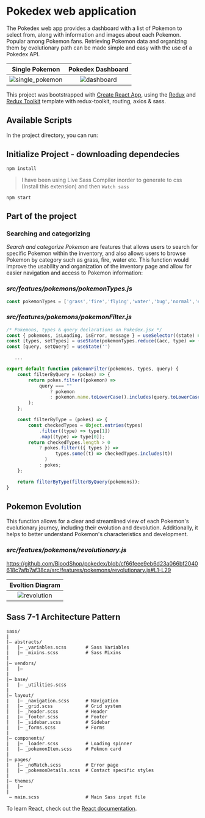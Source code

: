 # Pokedex web application

The Pokedex web app provides a dashboard with a list of Pokemon to select from, along with information and images about each Pokemon. Popular among Pokemon fans. Retrieving Pokemon data and organizing them by evolutionary path can be made simple and easy with the use of a Pokedex API.

Single Pokemon            |  Pokedex Dashboard
:-------------------------:|:-------------------------:
![single_pokemon](https://user-images.githubusercontent.com/23366804/214074867-e83bc191-686c-4553-880c-eca68ce6e871.png)  |  ![dashboard](https://user-images.githubusercontent.com/23366804/214074725-04a1f3b6-2373-46b3-8244-c574144378f5.png)

This project was bootstrapped with [Create React App](https://github.com/facebook/create-react-app), using the [Redux](https://redux.js.org/) and [Redux Toolkit](https://redux-toolkit.js.org/) template with redux-toolkit, routing, axios & sass.

## Available Scripts

In the project directory, you can run:

## Initialize Project - downloading dependecies

```
npm install
```

> I have been using Live Sass Compiler inorder to generate to css (Install this extension) and then `Watch sass`

```
npm start
```

## Part of the project
### Searching and categorizing
*Search and categorize Pokemon* are features that allows users to search for specific Pokemon within the inventory, and also allows users to browse Pokemon by category such as grass, fire, water etc. This function would improve the usability and organization of the inventory page and allow for easier navigation and access to Pokemon information:


### *src/featues/pokemons/pokemonTypes.js*

```javascript
const pokemonTypes = ['grass','fire','flying','water','bug','normal','electric','ground','fairy','fighting','psychic','rock','steel','ice','ghost','dragon']
```

### *src/features/pokemons/pokemonFilter.js*

```javascript
/* Pokemons, types & query declarations on Pokedex.jsx */
const { pokemons, isLoading, isError, message } = useSelector((state) => state.pokedex)
const [types, setTypes] = useState(pokemonTypes.reduce((acc, type) => ({ ...acc, [type]: false }), {}))
const [query, setQuery] = useState('')

   ...

export default function pokemonFilter(pokemons, types, query) {
    const filterByQuery = (pokes) => {
        return pokes.filter((pokemon) =>
            query === ""
                ? pokemon
                : pokemon.name.toLowerCase().includes(query.toLowerCase())
        );
    };

    const filterByType = (pokes) => {
        const checkedTypes = Object.entries(types)
            .filter((type) => type[1])
            .map((type) => type[0]);
        return checkedTypes.length > 0
            ? pokes.filter(({ types }) =>
                  types.some((t) => checkedTypes.includes(t))
              )
            : pokes;
    };

    return filterByType(filterByQuery(pokemons));
}
```

## Pokemon Evolution
This function allows for a clear and streamlined view of each Pokemon's evolutionary journey, including their evolution and devolution. Additionally, it helps to better understand Pokemon's characteristics and development.

### *src/featues/pokemons/revolutionary.js*
https://github.com/BloodShop/pokedex/blob/cf66feee9eb6d23a066bf2040618c7afb7af38ca/src/features/pokemons/revolutionary.js#L1-L29

Evoltion Diagram |
:-------------------------:|
![revolution](https://user-images.githubusercontent.com/23366804/214083016-2827bac2-8f5a-4d4f-8ce9-d1d62b505882.png) |


## Sass 7-1 Architecture Pattern

```
sass/
|
|– abstracts/
|   |– _variables.scss       # Sass Variables
|   |– _mixins.scss          # Sass Mixins
|
|– vendors/
|   |– 
|
|– base/
|   |– _utilities.scss
|
|– layout/
|   |– _navigation.scss      # Navigation
|   |– _grid.scss            # Grid system
|   |– _header.scss          # Header
|   |– _footer.scss          # Footer
|   |– _sidebar.scss         # Sidebar
|   |– _forms.scss           # Forms
|
|– components/
|   |– _loader.scss          # Loading spinner
|   |– _pokemonItem.scss     # Pokmon card
|
|– pages/
|   |– _noMatch.scss         # Error page
|   |– _pokemonDetails.scss  # Contact specific styles
|
|– themes/
|   |– 
|
 – main.scss                 # Main Sass input file
```

To learn React, check out the [React documentation](https://reactjs.org/).
